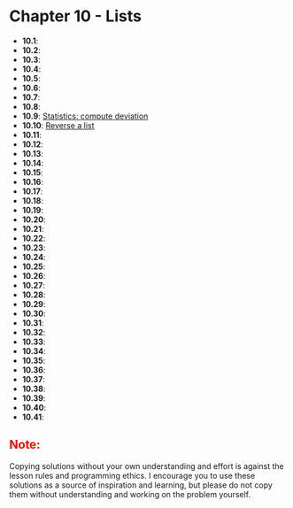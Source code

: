 # Chapter 10 - Lists

- **10.1**: [](./tasks/10.1.py)
- **10.2**: [](./tasks/10.2.py)
- **10.3**: [](./tasks/10.3.py)
- **10.4**: [](./tasks/10.4.py)
- **10.5**: [](./tasks/10.5.py)
- **10.6**: [](./tasks/10.6.py)
- **10.7**: [](./tasks/10.7.py)
- **10.8**: [](./tasks/10.8.py)
- **10.9**: [Statistics: compute deviation](./tasks/10.9.py)
- **10.10**: [Reverse a list](./tasks/10.10.py)
- **10.11**: [](./tasks/10.11.py)
- **10.12**: [](./tasks/10.12.py)
- **10.13**: [](./tasks/10.13.py)
- **10.14**: [](./tasks/10.14.py)
- **10.15**: [](./tasks/10.15.py)
- **10.16**: [](./tasks/10.16.py)
- **10.17**: [](./tasks/10.17.py)
- **10.18**: [](./tasks/10.18.py)
- **10.19**: [](./tasks/10.19.py)
- **10.20**: [](./tasks/10.20.py)
- **10.21**: [](./tasks/10.21.py)
- **10.22**: [](./tasks/10.22.py)
- **10.23**: [](./tasks/10.23.py)
- **10.24**: [](./tasks/10.24.py)
- **10.25**: [](./tasks/10.25.py)
- **10.26**: [](./tasks/10.26.py)
- **10.27**: [](./tasks/10.27.py)
- **10.28**: [](./tasks/10.28.py)
- **10.29**: [](./tasks/10.29.py)
- **10.30**: [](./tasks/10.30.py)
- **10.31**: [](./tasks/10.31.py)
- **10.32**: [](./tasks/10.32.py)
- **10.33**: [](./tasks/10.33.py)
- **10.34**: [](./tasks/10.34.py)
- **10.35**: [](./tasks/10.35.py)
- **10.36**: [](./tasks/10.36.py)
- **10.37**: [](./tasks/10.37.py)
- **10.38**: [](./tasks/10.38.py)
- **10.39**: [](./tasks/10.39.py)
- **10.40**: [](./tasks/10.40.py)
- **10.41**: [](./tasks/10.41.py)

<h2 style="color:red">Note:</h2>

Copying solutions without your own understanding and effort is against the lesson rules and programming ethics. I encourage you to use these solutions as a source of inspiration and learning, but please do not copy them without understanding and working on the problem yourself.
